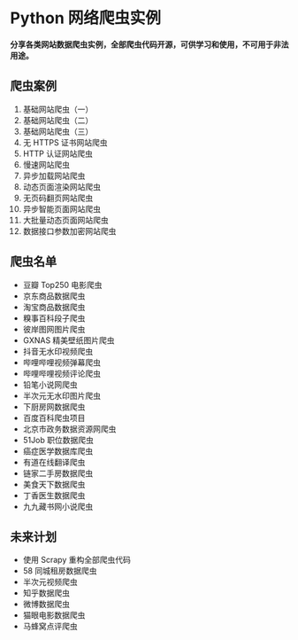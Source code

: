# Python 网络爬虫实例

**分享各类网站数据爬虫实例，全部爬虫代码开源，可供学习和使用，不可用于非法用途。**

## 爬虫案例

1. 基础网站爬虫（一）
2. 基础网站爬虫（二）
3. 基础网站爬虫（三）
4. 无 HTTPS 证书网站爬虫
5. HTTP 认证网站爬虫
6. 慢速网站爬虫
7. 异步加载网站爬虫
8. 动态页面渲染网站爬虫
9. 无页码翻页网站爬虫
10. 异步智能页面网站爬虫
11. 大批量动态页面网站爬虫
12. 数据接口参数加密网站爬虫

## 爬虫名单

* 豆瓣 Top250 电影爬虫
* 京东商品数据爬虫
* 淘宝商品数据爬虫
* 糗事百科段子爬虫
* 彼岸图网图片爬虫
* GXNAS 精美壁纸图片爬虫
* 抖音无水印视频爬虫
* 哔哩哔哩视频弹幕爬虫
* 哔哩哔哩视频评论爬虫
* 铅笔小说网爬虫
* 半次元无水印图片爬虫
* 下厨房网数据爬虫
* 百度百科爬虫项目
* 北京市政务数据资源网爬虫
* 51Job 职位数据爬虫
* 癌症医学数据库爬虫
* 有道在线翻译爬虫
* 链家二手房数据爬虫
* 美食天下数据爬虫
* 丁香医生数据爬虫
* 九九藏书网小说爬虫

## 未来计划

* 使用 Scrapy 重构全部爬虫代码
* 58 同城租房数据爬虫
* 半次元视频爬虫
* 知乎数据爬虫
* 微博数据爬虫
* 猫眼电影数据爬虫
* 马蜂窝点评爬虫